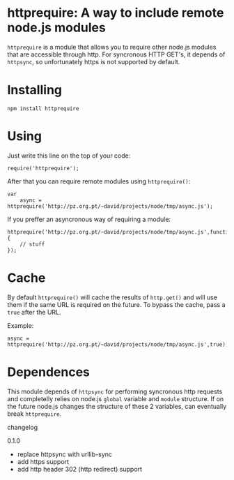 # httprequire: A way to include remote node.js modules

`httprequire` is a module that allows you to require other node.js modules that are accessible through http. For syncronous HTTP GET's, it depends of `httpsync`, so unfortunately https is not supported by default.


# Installing

	npm install httprequire


# Using

Just write this line on the top of your code:

	require('httprequire');

After that you can require remote modules using `httprequire()`:

	var
	    async = httprequire('http://pz.org.pt/~david/projects/node/tmp/async.js');

If you preffer an asyncronous way of requiring a module:

	httprequire('http://pz.org.pt/~david/projects/node/tmp/async.js',function(async){
		// stuff
	});


# Cache

By default `httprequire()` will cache the results of `http.get()` and will use them if the same URL is required on the future. To bypass the cache, pass a `true` after the URL.

Example:

	async = httprequire('http://pz.org.pt/~david/projects/node/tmp/async.js',true);


# Dependences

This module depends of `httpsync` for performing syncronous http requests and completelly relies on node.js `global` variable and `module` structure. If on the future node.js changes the structure of these 2 variables, can eventually break `httprequire`.


changelog

0.1.0
* replace httpsync with urllib-sync
* add https support
* add http header 302 (http redirect) support
